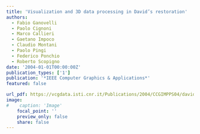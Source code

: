 ```yaml
---
title: 'Visualization and 3D data processing in David’s restoration'
authors:
  - Fabio Ganovelli
  - Paolo Cignoni
  - Marco Callieri
  - Gaetano Impoco
  - Claudio Montani
  - Paolo Pingi
  - Federico Ponchio
  - Roberto Scopigno
date: '2004-01-01T00:00:00Z'
publication_types: ['1']
publication: '*IEEE Computer Graphics & Applications*'
featured: false

url_pdf: https://vcgdata.isti.cnr.it/Publications/2004/CCGIMPPS04/david_rest_cg&a.pdf
image:
#    caption: 'Image'
    focal_point: ''
    preview_only: false
    share: false
---
```

